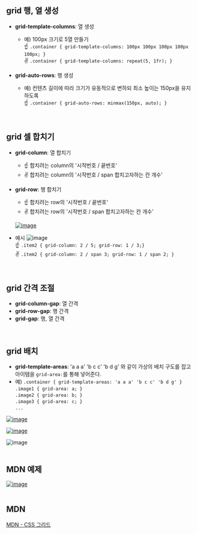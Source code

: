 ## grid 행, 열 생성
- **grid-template-columns**: 열 생성  
  - 예) 100px 크기로 5열 만들기  
    ☝ `.container { grid-template-columns: 100px 100px 100px 100px 100px; }`  
    ✌ `.container { grid-template-columns: repeat(5, 1fr); }`  

- **grid-auto-rows**: 행 생성  
  - 예) 컨텐츠 길이에 따라 크기가 유동적으로 변하되 최소 높이는 150px을 유지하도록  
    ☝ `.container { grid-auto-rows: minmax(150px, auto); }`
<br>

## grid 셀 합치기
- **grid-column**: 열 합치기
  - ☝ 합치려는 column의 '시작번호 / 끝번호'
  - ✌ 합치려는 column의 '시작번호 / span 합치고자하는 칸 개수'
- **grid-row**: 행 합치기
  - ☝ 합치려는 row의 '시작번호 / 끝번호'
  - ✌ 합치려는 row의 '시작번호 / span 합치고자하는 칸 개수'

  [![image](https://github.com/user-attachments/assets/e7dd0bf1-4f74-47e9-96e4-5b97ab6c0188)](https://github.com/jihye046/css-tutorial/blob/main/grid/gridPracC.css)


- 예시
![image](https://github.com/user-attachments/assets/3f2d0db4-6461-4d44-8737-ac5c0c401617)  
☝ `.item2 { grid-column: 2 / 5; grid-row: 1 / 3;}`  
✌ `.item2 { grid-column: 2 / span 3; grid-row: 1 / span 2; }` 
<br>


## grid 간격 조절
- **grid-column-gap**: 열 간격
- **grid-row-gap**: 행 간격
- **grid-gap**: 행, 열 간격
<br>

## grid 배치
- **grid-template-areas**:
    'a a a'
    'b c c'
    'b d g'
    와 같이 가상의 배치 구도를 잡고 아이템을 `grid-area:`를 통해 넣어준다.
- 예) `.container {
            grid-template-areas:
              'a a a'
              'b c c'
              'b d g'
       }`  
       `.image1 { grid-area: a; }`  
       `.image2 { grid-area: b; }`  
       `.image3 { grid-area: c; }`  
       ` ... `  


[![image](https://github.com/user-attachments/assets/957dd6e1-b2d4-4d6d-8382-3687240cf10b)](https://github.com/jihye046/css-tutorial/blob/main/grid/image.css)

[![image](https://github.com/user-attachments/assets/30612ebd-f677-44af-b506-7bc915fe8d22)](https://github.com/jihye046/css-tutorial/blob/main/grid/index.css)

![image](https://github.com/user-attachments/assets/ce6e1747-2f03-4a5c-89a2-47713a3f5141)  
<br>

## MDN 예제
[![image](https://github.com/user-attachments/assets/c7af003c-72ec-4c4b-b3ef-7029f1a988d8)](https://github.com/jihye046/css-tutorial/blob/main/grid/prac/mdnEx.css)  
<br>


## MDN
<a href="https://developer.mozilla.org/ko/docs/Learn/CSS/CSS_layout/Grids">MDN - CSS 그리드  









